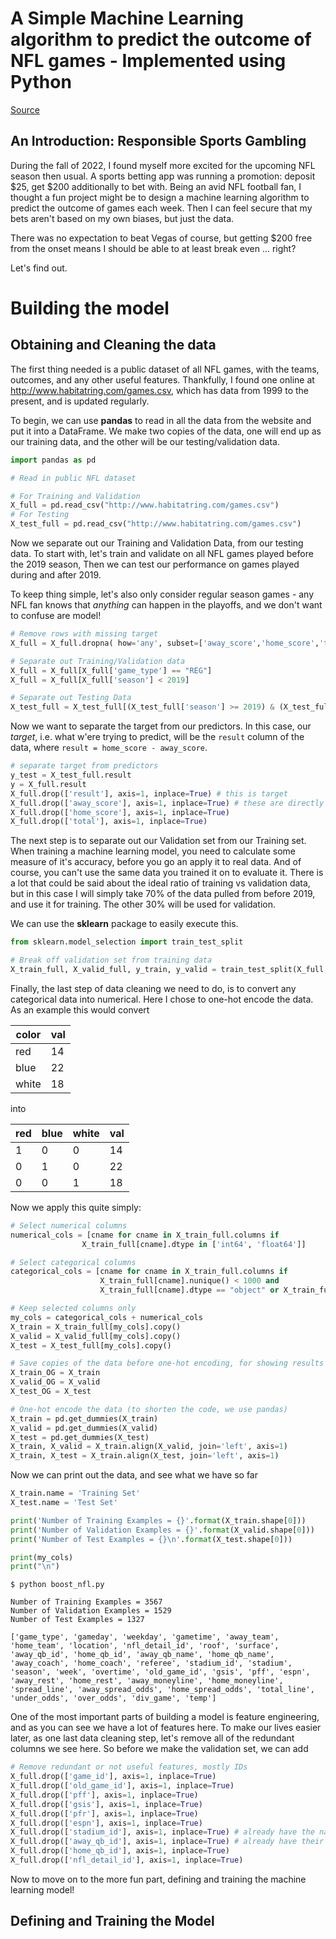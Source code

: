 # A Simple Machine Learning algorithm to predict the outcome of NFL games - Implemented using Python

[Source](https://github.com/AviouslyK/BoostNFL)

## An Introduction: Responsible Sports Gambling

During the fall of 2022, I found myself more excited for the upcoming NFL season then usual. A sports betting app was running
a promotion: deposit $25, get $200 additionally to bet with. Being an avid NFL football fan, I thought a fun project might be 
to design a machine learning algorithm to predict the outcome of games each week. Then I can feel secure that my bets aren't based
on my own biases, but just the data. 

There was no expectation to beat Vegas of course, but getting $200 free from the onset means I should be able to at least break even ... right?

Let's find out.

# Building the model

## Obtaining and Cleaning the data
The first thing needed is a public dataset of all NFL games, with the teams, outcomes, and any other useful features. Thankfully, I found one online at http://www.habitatring.com/games.csv, which has data from 1999 to the present, and is updated regularly.

To begin, we can use **pandas** to read in all the data from the website and put it into a DataFrame. We make two copies of the data, one will end up as our training data, and the other will be our testing/validation data. 

```python
import pandas as pd

# Read in public NFL dataset

# For Training and Validation
X_full = pd.read_csv("http://www.habitatring.com/games.csv") 
# For Testing
X_test_full = pd.read_csv("http://www.habitatring.com/games.csv") 
```

Now we separate out our Training and Validation Data, from our testing data. To start with, let's train and validate on all NFL games played before the 2019 season, Then we can test our performance on games played during and after 2019. 

To keep thing simple, let's also only consider regular season games - any NFL fan knows that _anything_ can happen in the playoffs, and we don't want to confuse are model!


```python 
# Remove rows with missing target
X_full = X_full.dropna( how='any', subset=['away_score','home_score','total','result'])

# Separate out Training/Validation data
X_full = X_full[X_full['game_type'] == "REG"] 
X_full = X_full[X_full['season'] < 2019]

# Separate out Testing Data
X_test_full = X_test_full[(X_test_full['season'] >= 2019) & (X_test_full['game_type'] == "REG")]

```

Now we want to separate the target from our predictors. In this case, our _target_, i.e. what w'ere trying to predict, will be the `result` column of the data, where `result = home_score - away_score`. 

```python
# separate target from predictors
y_test = X_test_full.result 
y = X_full.result 
X_full.drop(['result'], axis=1, inplace=True) # this is target
X_full.drop(['away_score'], axis=1, inplace=True) # these are directly related to target
X_full.drop(['home_score'], axis=1, inplace=True)
X_full.drop(['total'], axis=1, inplace=True) 
```

The next step is to separate out our Validation set from our Training set. When training a machine learning model, you need to calculate some measure of it's accuracy, before you go an apply it to real data. And of course, you can't use the same data you trained it on to evaluate it. There is a lot that could be said about the ideal ratio of training vs validation data, but in this case I will simply take 70% of the data pulled from before 2019, and use it for training. The other 30% will be used for validation.

We can use the **sklearn** package to easily execute this.

```python 
from sklearn.model_selection import train_test_split

# Break off validation set from training data
X_train_full, X_valid_full, y_train, y_valid = train_test_split(X_full, y, train_size=0.7, test_size=0.3, random_state=0)
```

Finally, the last step of data cleaning we need to do, is to convert any categorical data into numerical. Here I chose to one-hot encode the data. As an example this would convert 

| color | val |
|-------|-----|
| red   | 14  |
| blue  | 22  |
| white | 18  | 

into

| red | blue | white | val |
|-----|------|-------|-----|
| 1   | 0    | 0     | 14  |
| 0   | 1    | 0     | 22  |
| 0   |   0  | 1     | 18  |

Now we apply this quite simply:

```python
# Select numerical columns
numerical_cols = [cname for cname in X_train_full.columns if 
                X_train_full[cname].dtype in ['int64', 'float64']]

# Select categorical columns
categorical_cols = [cname for cname in X_train_full.columns if
                    X_train_full[cname].nunique() < 1000 and 
                    X_train_full[cname].dtype == "object" or X_train_full[cname].dtype == "string"]

# Keep selected columns only
my_cols = categorical_cols + numerical_cols
X_train = X_train_full[my_cols].copy()
X_valid = X_valid_full[my_cols].copy()
X_test = X_test_full[my_cols].copy()

# Save copies of the data before one-hot encoding, for showing results later on
X_train_OG = X_train
X_valid_OG = X_valid
X_test_OG = X_test

# One-hot encode the data (to shorten the code, we use pandas)
X_train = pd.get_dummies(X_train)
X_valid = pd.get_dummies(X_valid)
X_test = pd.get_dummies(X_test)
X_train, X_valid = X_train.align(X_valid, join='left', axis=1)
X_train, X_test = X_train.align(X_test, join='left', axis=1)
```

Now we can print out the data, and see what we have so far

```python
X_train.name = 'Training Set'
X_test.name = 'Test Set'

print('Number of Training Examples = {}'.format(X_train.shape[0]))
print('Number of Validation Examples = {}'.format(X_valid.shape[0]))
print('Number of Test Examples = {}\n'.format(X_test.shape[0]))

print(my_cols)
print("\n")
```

```plaintext
$ python boost_nfl.py

Number of Training Examples = 3567
Number of Validation Examples = 1529
Number of Test Examples = 1327

['game_type', 'gameday', 'weekday', 'gametime', 'away_team', 'home_team', 'location', 'nfl_detail_id', 'roof', 'surface', 'away_qb_id', 'home_qb_id', 'away_qb_name', 'home_qb_name', 'away_coach', 'home_coach', 'referee', 'stadium_id', 'stadium', 'season', 'week', 'overtime', 'old_game_id', 'gsis', 'pff', 'espn', 'away_rest', 'home_rest', 'away_moneyline', 'home_moneyline', 'spread_line', 'away_spread_odds', 'home_spread_odds', 'total_line', 'under_odds', 'over_odds', 'div_game', 'temp']
```

One of the most important parts of building a model is feature engineering, and as you can see we have a lot of features here. To make our lives easier later, as one last data cleaning step, let's remove all of the redundant columns we see here. So before we make the validation set, we can add

```python
# Remove redundant or not useful features, mostly IDs
X_full.drop(['game_id'], axis=1, inplace=True) 
X_full.drop(['old_game_id'], axis=1, inplace=True) 
X_full.drop(['pff'], axis=1, inplace=True) 
X_full.drop(['gsis'], axis=1, inplace=True) 
X_full.drop(['pfr'], axis=1, inplace=True) 
X_full.drop(['espn'], axis=1, inplace=True) 
X_full.drop(['stadium_id'], axis=1, inplace=True) # already have the name
X_full.drop(['away_qb_id'], axis=1, inplace=True) # already have their name
X_full.drop(['home_qb_id'], axis=1, inplace=True) 
X_full.drop(['nfl_detail_id'], axis=1, inplace=True)
```

Now to move on to the more fun part, defining and training the machine learning model!

## Defining and Training the Model